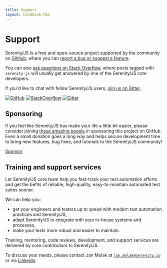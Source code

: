 ```yaml
---
title: Support
layout: handbook.hbs
---
```


# Support

Serenity/JS is a free and open-source project supported by the community on [GitHub](https://github.com/jan-molak/serenity-js), where you can [report a bug or suggest a feature](/contributing.html).

You can also [ask questions on Stack Overflow](http://stackoverflow.com/questions/tagged/serenity-js),
where posts tagged with `serenity-js` will usually get answered by one of the Serenity/JS
core developers.

If you'd like to chat with fellow Serenity/JS users, [join us on Gitter](https://gitter.im/serenity-js/Lobby).

[![GitHub](https://img.shields.io/badge/github-serenity--js-yellow?logo=github)](https://github.com/serenity-js/serenity-js)
[![StackOverflow](https://img.shields.io/badge/stackoverflow-serenity--js-important?logo=stackoverflow)](https://stackoverflow.com/questions/tagged/serenity-js)
[![Gitter](https://badges.gitter.im/serenity-js/Lobby.svg)](https://gitter.im/serenity-js/Lobby)

## Sponsoring

If you feel like Serenity/JS has made your life a little bit easier, please consider joining [these amazing people](/community/sponsors.html) in sponsoring this project on GitHub.
Even a small donation goes a long way and helps secure development time to bring new features, bug fixes, and tutorials to the Serenity/JS community!

<a class="github-button" href="https://github.com/sponsors/serenity-js" data-icon="octicon-heart" data-size="large" aria-label="Sponsor Serenity/JS on GitHub">Sponsor</a>

## Training and support services 

Let Serenity/JS core team help you fast-track your test automation efforts and get the befits of reliable, high-quality, easy-to-maintain automated test suites sooner.

We can help you:
- get your engineers and testers up to speed with modern test automation practices and Serenity/JS,
- adapt Serenity/JS to integrate with your in-house systems and processes,
- make your tests more robust and easier to maintain.
 
Training, mentoring, code reviews, development, and support services are delivered by core contributors to Serenity/JS.

To discuss your needs, please contact Jan Molak at [`jan.molak@serenity.io`](mailto:jan.molak@serenity.io?subject=Serenity/JS%20Support) or via [LinkedIn](https://www.linkedin.com/in/janmolak/).
